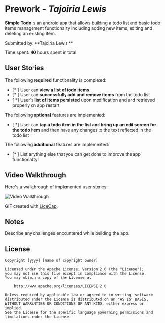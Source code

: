 # Prework - *Tajoiria Lewis*

**Simple Todo** is an android app that allows building a todo list and basic todo items management functionality including adding new items, editing and deleting an existing item.

Submitted by: **Tajoiria Lewis **

Time spent: **40** hours spent in total

## User Stories

The following **required** functionality is completed:

* [* ] User can **view a list of todo items**
* [* ] User can **successfully add and remove items** from the todo list
* [ *] User's **list of items persisted** upon modification and and retrieved properly on app restart

The following **optional** features are implemented:

* [ *] User can **tap a todo item in the list and bring up an edit screen for the todo item** and then have any changes to the text reflected in the todo list

The following **additional** features are implemented:

* [* ] List anything else that you can get done to improve the app functionality!

## Video Walkthrough

Here's a walkthrough of implemented user stories:

<img src='http://i.imgur.com/link/to/your/gif/file.gif' title='Video Walkthrough' width='' alt='Video Walkthrough' />

GIF created with [LiceCap](http://www.cockos.com/licecap/).

## Notes

Describe any challenges encountered while building the app.

## License

    Copyright [yyyy] [name of copyright owner]

    Licensed under the Apache License, Version 2.0 (the "License");
    you may not use this file except in compliance with the License.
    You may obtain a copy of the License at

        http://www.apache.org/licenses/LICENSE-2.0

    Unless required by applicable law or agreed to in writing, software
    distributed under the License is distributed on an "AS IS" BASIS,
    WITHOUT WARRANTIES OR CONDITIONS OF ANY KIND, either express or implied.
    See the License for the specific language governing permissions and
    limitations under the License.
